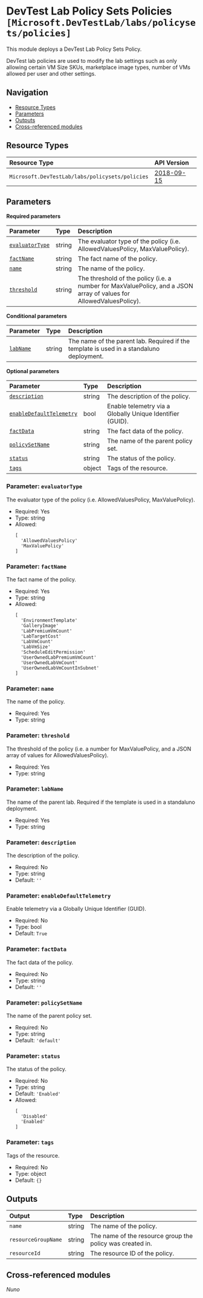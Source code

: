 # DevTest Lab Policy Sets Policies `[Microsoft.DevTestLab/labs/policysets/policies]`

This module deploys a DevTest Lab Policy Sets Policy.

DevTest lab policies are used to modify the lab settings such as only allowing certain VM Size SKUs, marketplace image types, number of VMs allowed per user and other settings.

## Navigation

- [Resource Types](#Resource-Types)
- [Parameters](#Parameters)
- [Outputs](#Outputs)
- [Cross-referenced modules](#Cross-referenced-modules)

## Resource Types

| Resource Type | API Version |
| :-- | :-- |
| `Microsoft.DevTestLab/labs/policysets/policies` | [2018-09-15](https://learn.microsoft.com/en-us/azure/templates/Microsoft.DevTestLab/2018-09-15/labs/policysets/policies) |

## Parameters

**Required parameters**

| Parameter | Type | Description |
| :-- | :-- | :-- |
| [`evaluatorType`](#parameter-evaluatortype) | string | The evaluator type of the policy (i.e. AllowedValuesPolicy, MaxValuePolicy). |
| [`factName`](#parameter-factname) | string | The fact name of the policy. |
| [`name`](#parameter-name) | string | The name of the policy. |
| [`threshold`](#parameter-threshold) | string | The threshold of the policy (i.e. a number for MaxValuePolicy, and a JSON array of values for AllowedValuesPolicy). |

**Conditional parameters**

| Parameter | Type | Description |
| :-- | :-- | :-- |
| [`labName`](#parameter-labname) | string | The name of the parent lab. Required if the template is used in a standaluno deployment. |

**Optional parameters**

| Parameter | Type | Description |
| :-- | :-- | :-- |
| [`description`](#parameter-description) | string | The description of the policy. |
| [`enableDefaultTelemetry`](#parameter-enabledefaulttelemetry) | bool | Enable telemetry via a Globally Unique Identifier (GUID). |
| [`factData`](#parameter-factdata) | string | The fact data of the policy. |
| [`policySetName`](#parameter-policysetname) | string | The name of the parent policy set. |
| [`status`](#parameter-status) | string | The status of the policy. |
| [`tags`](#parameter-tags) | object | Tags of the resource. |

### Parameter: `evaluatorType`

The evaluator type of the policy (i.e. AllowedValuesPolicy, MaxValuePolicy).

- Required: Yes
- Type: string
- Allowed:
  ```Bicep
  [
    'AllowedValuesPolicy'
    'MaxValuePolicy'
  ]
  ```

### Parameter: `factName`

The fact name of the policy.

- Required: Yes
- Type: string
- Allowed:
  ```Bicep
  [
    'EnvironmentTemplate'
    'GalleryImage'
    'LabPremiumVmCount'
    'LabTargetCost'
    'LabVmCount'
    'LabVmSize'
    'ScheduleEditPermission'
    'UserOwnedLabPremiumVmCount'
    'UserOwnedLabVmCount'
    'UserOwnedLabVmCountInSubnet'
  ]
  ```

### Parameter: `name`

The name of the policy.

- Required: Yes
- Type: string

### Parameter: `threshold`

The threshold of the policy (i.e. a number for MaxValuePolicy, and a JSON array of values for AllowedValuesPolicy).

- Required: Yes
- Type: string

### Parameter: `labName`

The name of the parent lab. Required if the template is used in a standaluno deployment.

- Required: Yes
- Type: string

### Parameter: `description`

The description of the policy.

- Required: No
- Type: string
- Default: `''`

### Parameter: `enableDefaultTelemetry`

Enable telemetry via a Globally Unique Identifier (GUID).

- Required: No
- Type: bool
- Default: `True`

### Parameter: `factData`

The fact data of the policy.

- Required: No
- Type: string
- Default: `''`

### Parameter: `policySetName`

The name of the parent policy set.

- Required: No
- Type: string
- Default: `'default'`

### Parameter: `status`

The status of the policy.

- Required: No
- Type: string
- Default: `'Enabled'`
- Allowed:
  ```Bicep
  [
    'Disabled'
    'Enabled'
  ]
  ```

### Parameter: `tags`

Tags of the resource.

- Required: No
- Type: object
- Default: `{}`


## Outputs

| Output | Type | Description |
| :-- | :-- | :-- |
| `name` | string | The name of the policy. |
| `resourceGroupName` | string | The name of the resource group the policy was created in. |
| `resourceId` | string | The resource ID of the policy. |

## Cross-referenced modules

_Nuno_
